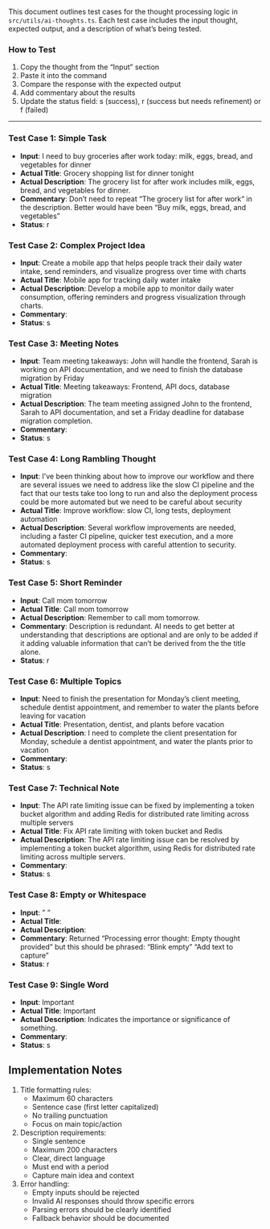 This document outlines test cases for the thought processing logic in `src/utils/ai-thoughts.ts`. Each test case includes the input thought, expected output, and a description of what’s being tested.

### How to Test

1. Copy the thought from the “Input” section
2. Paste it into the command
3. Compare the response with the expected output
4. Add commentary about the results
5. Update the status field: s (success), r (success but needs refinement) or f (failed)

---

### Test Case 1: Simple Task

- **Input**: I need to buy groceries after work today: milk, eggs, bread, and vegetables for dinner
- **Actual Title**: Grocery shopping list for dinner tonight
- **Actual Description**: The grocery list for after work includes milk, eggs, bread, and vegetables for dinner.
- **Commentary**: Don’t need to repeat “The grocery list for after work“ in the description. Better would have been “Buy milk, eggs, bread, and vegetables”
- **Status**: r

### Test Case 2: Complex Project Idea

- **Input**: Create a mobile app that helps people track their daily water intake, send reminders, and visualize progress over time with charts
- **Actual Title**: Mobile app for tracking daily water intake
- **Actual Description**: Develop a mobile app to monitor daily water consumption, offering reminders and progress visualization through charts.
- **Commentary**:
- **Status**: s

### Test Case 3: Meeting Notes

- **Input**: Team meeting takeaways: John will handle the frontend, Sarah is working on API documentation, and we need to finish the database migration by Friday
- **Actual Title**: Meeting takeaways: Frontend, API docs, database migration
- **Actual Description**: The team meeting assigned John to the frontend, Sarah to API documentation, and set a Friday deadline for database migration completion.
- **Commentary**:
- **Status**: s

### Test Case 4: Long Rambling Thought

- **Input**: I’ve been thinking about how to improve our workflow and there are several issues we need to address like the slow CI pipeline and the fact that our tests take too long to run and also the deployment process could be more automated but we need to be careful about security
- **Actual Title**: Improve workflow: slow CI, long tests, deployment automation
- **Actual Description**: Several workflow improvements are needed, including a faster CI pipeline, quicker test execution, and a more automated deployment process with careful attention to security.
- **Commentary**:
- **Status**: s

### Test Case 5: Short Reminder

- **Input**: Call mom tomorrow
- **Actual Title**: Call mom tomorrow
- **Actual Description**: Remember to call mom tomorrow.
- **Commentary**: Description is redundant. AI needs to get better at understanding that descriptions are optional and are only to be added if it adding valuable information that can’t be derived from the the title alone.
- **Status**: r

### Test Case 6: Multiple Topics

- **Input**: Need to finish the presentation for Monday’s client meeting, schedule dentist appointment, and remember to water the plants before leaving for vacation
- **Actual Title**: Presentation, dentist, and plants before vacation
- **Actual Description**: I need to complete the client presentation for Monday, schedule a dentist appointment, and water the plants prior to vacation
- **Commentary**:
- **Status**: s

### Test Case 7: Technical Note

- **Input**: The API rate limiting issue can be fixed by implementing a token bucket algorithm and adding Redis for distributed rate limiting across multiple servers
- **Actual Title**: Fix API rate limiting with token bucket and Redis
- **Actual Description**: The API rate limiting issue can be resolved by implementing a token bucket algorithm, using Redis for distributed rate limiting across multiple servers.
- **Commentary**:
- **Status**: s

### Test Case 8: Empty or Whitespace

- **Input**: ” ”
- **Actual Title**:
- **Actual Description**:
- **Commentary**: Returned “Processing error thought: Empty thought provided” but this should be phrased: “Blink empty” “Add text to capture”
- **Status**: r

### Test Case 9: Single Word

- **Input**: Important
- **Actual Title**: Important
- **Actual Description**: Indicates the importance or significance of something.
- **Commentary**:
- **Status**: s

## Implementation Notes

1. Title formatting rules:
    - Maximum 60 characters
    - Sentence case (first letter capitalized)
    - No trailing punctuation
    - Focus on main topic/action
2. Description requirements:
    - Single sentence
    - Maximum 200 characters
    - Clear, direct language
    - Must end with a period
    - Capture main idea and context
3. Error handling:
    - Empty inputs should be rejected
    - Invalid AI responses should throw specific errors
    - Parsing errors should be clearly identified
    - Fallback behavior should be documented
